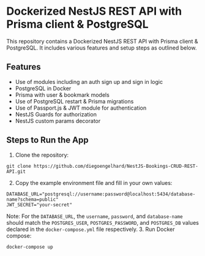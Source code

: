 # Dockerized NestJS REST API with Prisma client & PostgreSQL

This repository contains a Dockerized NestJS REST API with Prisma client & PostgreSQL. It includes various features and setup steps as outlined below.

## Features

- Use of modules including an auth sign up and sign in logic
- PostgreSQL in Docker
- Prisma with user & bookmark models
- Use of PostgreSQL restart & Prisma migrations
- Use of Passport.js & JWT module for authentication
- NestJS Guards for authorization
- NestJS custom params decorator

## Steps to Run the App

1. Clone the repository:
```
git clone https://github.com/diegoengelhard/NestJS-Bookings-CRUD-REST-API.git
```
2. Copy the example environment file and fill in your own values:
```
DATABASE_URL="postgresql://username:password@localhost:5434/database-name?schema=public"
JWT_SECRET="your-secret"
```
   Note: For the `DATABASE_URL`, the `username`, `password`, and `database-name` should match the `POSTGRES_USER`, `POSTGRES_PASSWORD`, and `POSTGRES_DB` values declared in the `docker-compose.yml` file respectively.
3. Run Docker compose:
```
docker-compose up
```